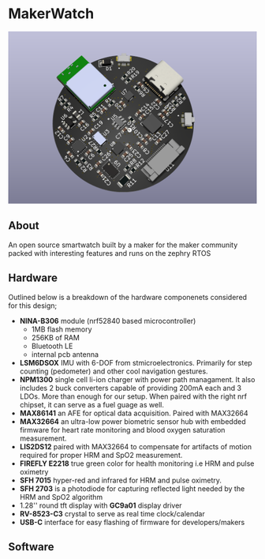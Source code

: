 # MakerWatch
![Image](https://github.com/atiaisaac/MakerWatch/blob/main/images/Screenshot%20from%202024-10-12%2020-48-24.png)

## About
An open source smartwatch built by a maker for the maker community packed with interesting features and runs on the zephry RTOS

## Hardware
Outlined below is a breakdown of the hardware componenets considered for this design;

* __NINA-B306__ module (nrf52840 based microcontroller)
    * 1MB flash memory
    * 256KB of RAM
    * Bluetooth LE
    * internal pcb antenna
* __LSM6DSOX__ IMU with 6-DOF from stmicroelectronics. Primarily for step counting (pedometer) and other cool navigation gestures.
* __NPM1300__ single cell li-ion charger with power path managament. It also includes 2 buck converters capable of providing 200mA each and 3 LDOs. More than enough for our setup. When paired with the right nrf chipset, it can serve as a fuel guage as well.
* __MAX86141__ an AFE for optical data acquisition. Paired with MAX32664
* __MAX32664__ an ultra-low power biometric sensor hub with embedded firmware for heart rate monitoring and blood oxygen saturation measurement.
* __LIS2DS12__ paired with MAX32664 to compensate for artifacts of motion required for proper HRM and SpO2 measurement.
* __FIREFLY E2218__ true green color for health monitoring i.e HRM and pulse oximetry
* __SFH 7015__ hyper-red and infrared for HRM and pulse oximetry.
* __SFH 2703__ is a photodiode for capturing reflected light needed by the HRM and SpO2 algorithm
* 1.28'' round tft display with __GC9a01__ display driver
* __RV-8523-C3__ crystal to serve as real time clock/calendar
* __USB-C__ interface for easy flashing of firmware for developers/makers

## Software
